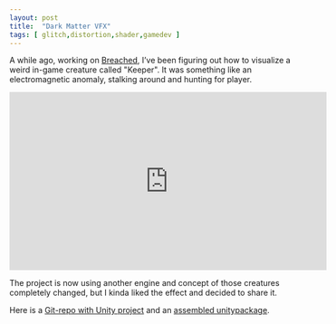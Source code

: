 ```yaml
---
layout: post
title:  "Dark Matter VFX"
tags: [ glitch,distortion,shader,gamedev ]
---
```


A while ago, working on [Breached](http://breached-game.com/), I’ve been figuring out how to visualize a weird in-game creature called "Keeper". It was something like an electromagnetic anomaly, stalking around and hunting for player.

<iframe width="560" height="315" src="https://www.youtube.com/embed/Fu45oRkJxg8" frameborder="0" allow="accelerometer; autoplay; encrypted-media; gyroscope; picture-in-picture" allowfullscreen></iframe>

The project is now using another engine and concept of those creatures completely changed, but I kinda liked the effect and decided to share it.

Here is a [Git-repo with Unity project](http://git.io/vmNpz) and an [assembled unitypackage](http://git.io/vmNpW).